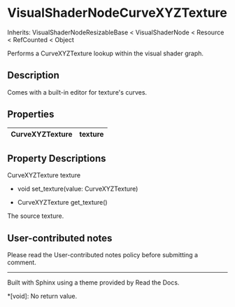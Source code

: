# VisualShaderNodeCurveXYZTexture

Inherits: VisualShaderNodeResizableBase < VisualShaderNode < Resource <
RefCounted < Object

Performs a CurveXYZTexture lookup within the visual shader graph.

## Description

Comes with a built-in editor for texture's curves.

## Properties

CurveXYZTexture | texture  
---|---  
  
## Property Descriptions

CurveXYZTexture texture

  * void set_texture(value: CurveXYZTexture)

  * CurveXYZTexture get_texture()

The source texture.

## User-contributed notes

Please read the User-contributed notes policy before submitting a comment.

* * *

Built with Sphinx using a theme provided by Read the Docs.

  *[void]: No return value.

